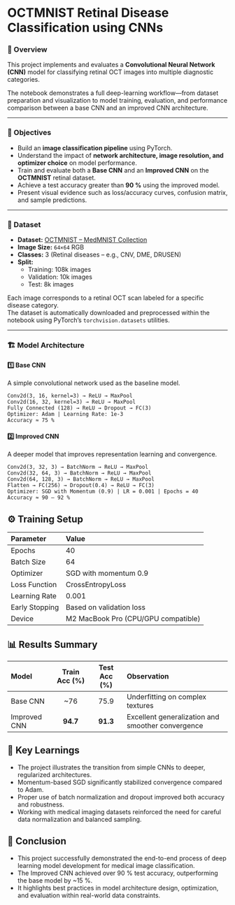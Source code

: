 # OCTMNIST Retinal Disease Classification using CNNs

### 📘 Overview
This project implements and evaluates a **Convolutional Neural Network (CNN)** model for classifying retinal OCT images into multiple diagnostic categories.  

The notebook demonstrates a full deep-learning workflow—from dataset preparation and visualization to model training, evaluation, and performance comparison between a base CNN and an improved CNN architecture.

---

### 🎯 Objectives
- Build an **image classification pipeline** using PyTorch.
- Understand the impact of **network architecture, image resolution, and optimizer choice** on model performance.
- Train and evaluate both a **Base CNN** and an **Improved CNN** on the **OCTMNIST** retinal dataset.
- Achieve a test accuracy greater than **90 %** using the improved model.
- Present visual evidence such as loss/accuracy curves, confusion matrix, and sample predictions.

---

### 🧠 Dataset
- **Dataset:** [OCTMNIST – MedMNIST Collection](https://medmnist.com/)
- **Image Size:** `64×64` RGB  
- **Classes:** 3 (Retinal diseases – e.g., CNV, DME, DRUSEN)
- **Split:**
  - Training: 108k images  
  - Validation: 10k images  
  - Test: 8k images

Each image corresponds to a retinal OCT scan labeled for a specific disease category.  
The dataset is automatically downloaded and preprocessed within the notebook using PyTorch’s `torchvision.datasets` utilities.

---

### 🏗️ Model Architecture

#### **1️⃣ Base CNN**
A simple convolutional network used as the baseline model.
```text
Conv2d(3, 16, kernel=3) → ReLU → MaxPool
Conv2d(16, 32, kernel=3) → ReLU → MaxPool
Fully Connected (128) → ReLU → Dropout → FC(3)
Optimizer: Adam | Learning Rate: 1e-3
Accuracy ≈ 75 %
```

#### 2️⃣ Improved CNN
A deeper model that improves representation learning and convergence.
```text
Conv2d(3, 32, 3) → BatchNorm → ReLU → MaxPool
Conv2d(32, 64, 3) → BatchNorm → ReLU → MaxPool
Conv2d(64, 128, 3) → BatchNorm → ReLU → MaxPool
Flatten → FC(256) → Dropout(0.4) → ReLU → FC(3)
Optimizer: SGD with Momentum (0.9) | LR = 0.001 | Epochs = 40
Accuracy ≈ 90 – 92 %
```

## ⚙️ Training Setup

| Parameter      | Value                               |
| :------------- | :---------------------------------- |
| Epochs         | 40                                  |
| Batch Size     | 64                                  |
| Optimizer      | SGD with momentum 0.9               |
| Loss Function  | CrossEntropyLoss                    |
| Learning Rate  | 0.001                               |
| Early Stopping | Based on validation loss            |
| Device         | M2 MacBook Pro (CPU/GPU compatible) |


## 📊 Results Summary
| Model        | Train Acc (%) | Test Acc (%) | Observation                                       |
| :----------- | :-----------: | :----------: | :------------------------------------------------ |
| Base CNN     |      ~76      |     75.9     | Underfitting on complex textures                  |
| Improved CNN |    **94.7**   |   **91.3**   | Excellent generalization and smoother convergence |

## 🧾 Key Learnings
- The project illustrates the transition from simple CNNs to deeper, regularized architectures.
- Momentum-based SGD significantly stabilized convergence compared to Adam.
- Proper use of batch normalization and dropout improved both accuracy and robustness.
- Working with medical imaging datasets reinforced the need for careful data normalization and balanced sampling.

## 🏁 Conclusion
- This project successfully demonstrated the end-to-end process of deep learning model development for medical image classification.
- The Improved CNN achieved over 90 % test accuracy, outperforming the base model by ~15 %.
- It highlights best practices in model architecture design, optimization, and evaluation within real-world data constraints.
